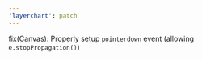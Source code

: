 ```yaml
---
'layerchart': patch
---
```


fix(Canvas): Properly setup `pointerdown` event (allowing `e.stopPropagation()`)
